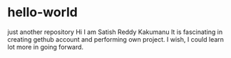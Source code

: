 # hello-world
just another repository
Hi 
I am Satish Reddy Kakumanu
It is fascinating in creating gethub account and performing own project.
I wish, I could learn lot more in going forward.
